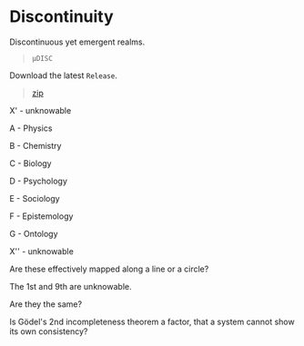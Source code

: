 # Discontinuity

Discontinuous yet emergent 
realms.

> `µDISC`

Download the latest `Release`.

>[zip](https://github.com/PersonHood/Discontinuity/archive/refs/tags/v2.3.zip)

X' - unknowable

A - Physics

B - Chemistry

C - Biology

D - Psychology

E - Sociology

F - Epistemology

G - Ontology

X'' - unknowable

Are these effectively mapped along 
a line or a circle? 

The 1st and 9th are unknowable. 

Are they the same?

Is Gödel's 2nd incompleteness 
theorem a factor, that a system cannot 
show its own consistency?


